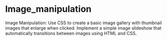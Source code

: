 # Image_manipulation
Image Manipulation: Use CSS to create a basic image gallery with thumbnail images that enlarge when clicked. Implement a simple image slideshow that automatically transitions between images using HTML and CSS.

